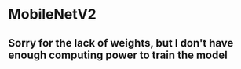 # MobileNetV2

## Sorry for the lack of weights, but I don't have enough computing power to train the model

